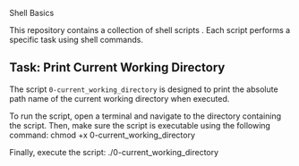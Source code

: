 Shell Basics

This repository contains a collection of shell scripts . Each script performs a specific task using shell commands.

## Task: Print Current Working Directory

The script `0-current_working_directory` is designed to print the absolute path name of the current working directory when executed.

To run the script, open a terminal and navigate to the directory containing the script. Then, make sure the script is executable using the following command: chmod +x 0-current_working_directory

Finally, execute the script: ./0-current_working_directory

